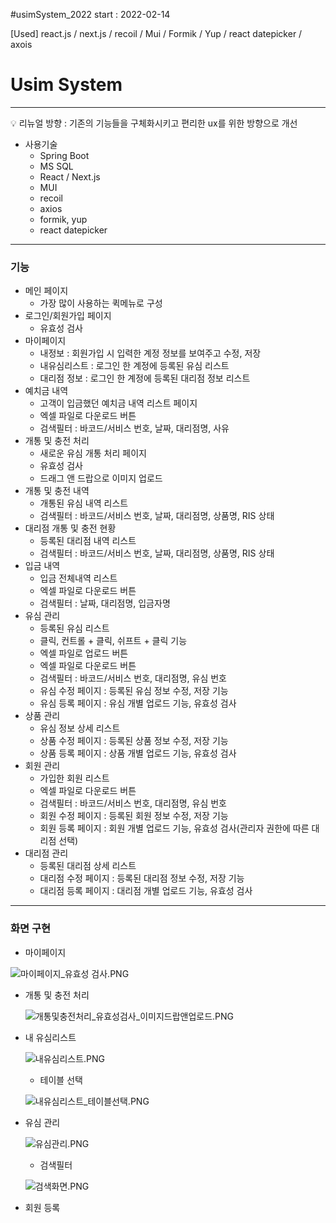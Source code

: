 #usimSystem_2022
start : 2022-02-14

[Used]
react.js / next.js / recoil / Mui / Formik / Yup / react datepicker / axois 

# Usim System

---

<aside>
💡 리뉴얼 방향 : 기존의 기능들을 구체화시키고 편리한 ux를 위한 방향으로 개선

</aside>

- 사용기술
    - Spring Boot
    - MS SQL
    - React / Next.js
    - MUI
    - recoil
    - axios
    - formik, yup
    - react datepicker

---

### 기능

- 메인 페이지
    - 가장 많이 사용하는 퀵메뉴로 구성
- 로그인/회원가입 페이지
    - 유효성 검사
- 마이페이지
    - 내정보 : 회원가입 시 입력한 계정 정보를 보여주고 수정, 저장
    - 내유심리스트 : 로그인 한 계정에 등록된 유심 리스트
    - 대리점 정보 : 로그인 한 계정에 등록된 대리점 정보 리스트
- 예치금 내역
    - 고객이 입금했던 예치금 내역 리스트 페이지
    - 엑셀 파일로 다운로드 버튼
    - 검색필터 : 바코드/서비스 번호, 날짜, 대리점명, 사유
- 개통 및 충전 처리
    - 새로운 유심 개통 처리 페이지
    - 유효성 검사
    - 드래그 앤 드랍으로 이미지 업로드
- 개통 및 충전 내역
    - 개통된 유심 내역 리스트
    - 검색필터 : 바코드/서비스 번호, 날짜, 대리점명, 상품명, RIS 상태
- 대리점 개통 및 충전 현황
    - 등록된 대리점 내역 리스트
    - 검색필터 : 바코드/서비스 번호, 날짜, 대리점명, 상품명, RIS 상태
- 입금 내역
    - 입금 전체내역 리스트
    - 엑셀 파일로 다운로드 버튼
    - 검색필터 : 날짜, 대리점명, 입금자명
- 유심 관리
    - 등록된 유심 리스트
    - 클릭, 컨트롤 + 클릭, 쉬프트 + 클릭 기능
    - 엑셀 파일로 업로드 버튼
    - 엑셀 파일로 다운로드 버튼
    - 검색필터 : 바코드/서비스 번호, 대리점명, 유심 번호
    - 유심 수정 페이지 : 등록된 유심 정보 수정, 저장 기능
    - 유심 등록 페이지 : 유심 개별 업로드 기능, 유효성 검사
- 상품 관리
    - 유심 정보 상세 리스트
    - 상품 수정 페이지 : 등록된 상품 정보 수정, 저장 기능
    - 상품 등록 페이지 : 상품 개별 업로드 기능, 유효성 검사
- 회원 관리
    - 가입한 회원 리스트
    - 엑셀 파일로 다운로드 버튼
    - 검색필터 : 바코드/서비스 번호, 대리점명, 유심 번호
    - 회원 수정 페이지 : 등록된 회원 정보 수정, 저장 기능
    - 회원 등록 페이지 : 회원 개별 업로드 기능, 유효성 검사(관리자 권한에 따른 대리점 선택)
- 대리점 관리
    - 등록된 대리점 상세 리스트
    - 대리점 수정 페이지 : 등록된 대리점 정보 수정, 저장 기능
    - 대리점 등록 페이지 : 대리점 개별 업로드 기능, 유효성 검사

---

### 화면 구현

- 마이페이지

![마이페이지_유효성 검사.PNG](https://s3-us-west-2.amazonaws.com/secure.notion-static.com/f7b677d1-99e7-4d78-95bb-df4998f484db/마이페이지_유효성_검사.png)

- 개통 및 충전 처리
    
    ![개통및충전처리_유효성검사_이미지드랍앤업로드.PNG](https://s3-us-west-2.amazonaws.com/secure.notion-static.com/ca07d64f-e590-475e-b8ef-4035e5a55c77/개통및충전처리_유효성검사_이미지드랍앤업로드.png)
    

- 내 유심리스트
    
    ![내유심리스트.PNG](https://s3-us-west-2.amazonaws.com/secure.notion-static.com/dc7a7342-7dc8-472b-9dbd-6c13bc5d1232/내유심리스트.png)
    
    - 테이블 선택
    
    ![내유심리스트_테이블선택.PNG](https://s3-us-west-2.amazonaws.com/secure.notion-static.com/ab3142ec-b663-4699-99d5-305d646ec1db/내유심리스트_테이블선택.png)
    

- 유심 관리
    
    ![유심관리.PNG](https://s3-us-west-2.amazonaws.com/secure.notion-static.com/f1c9365a-cb0d-42f5-a669-3c17a1b8f843/유심관리.png)
    
    - 검색필터
    
    ![검색화면.PNG](https://s3-us-west-2.amazonaws.com/secure.notion-static.com/374f3eeb-2bcb-47f7-a315-c4d4fd26db68/검색화면.png)
    

- 회원 등록
